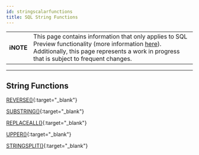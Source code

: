 ```yaml
---
id: stringscalarfunctions
title: SQL String Functions
---
```


| | |
|-|-|
| **ℹ️NOTE** | This page contains information that only applies to SQL Preview functionality (more information [here](/sql-preview/sql-preview)). Additionally, this page represents a work in progress that is subject to frequent changes. |

---

## String Functions

[REVERSE()](/sql-preview/functions/sql-reverse#reverse){:target="_blank"}

[SUBSTRING()](/sql-preview/functions/sql-substring#substring){:target="_blank"}

[REPLACEALL()](/sql-preview/functions/sql-replaceall#replaceall){:target="_blank"}

[UPPER()](/sql-preview/functions/sql-upper#upper){:target="_blank"}

[STRINGSPLIT()](/sql-preview/functions/sql-stringsplit#stringsplit){:target="_blank"}




